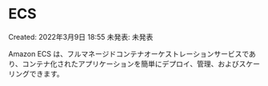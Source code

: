 # ECS

Created: 2022年3月9日 18:55
未発表: 未発表

Amazon ECS は、フルマネージドコンテナオーケストレーションサービスであり、コンテナ化されたアプリケーションを簡単にデプロイ、管理、およびスケーリングできます。